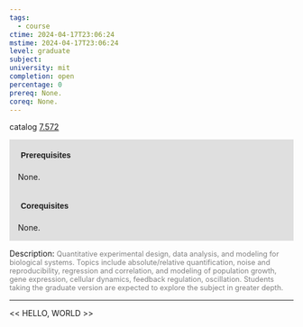 ```yaml
---
tags:
  - course
ctime: 2024-04-17T23:06:24
mstime: 2024-04-17T23:06:24
level: graduate
subject: 
university: mit
completion: open
percentage: 0
prereq: None.
coreq: None.
---
```


catalog [7.572](http://student.mit.edu/catalog/m7a.html#7.572)

<span style="display: block; padding: 15px; background-color: rgb(100, 100, 100, 0.2);"><font id="m_prereq3652_0" style="display: block; font-family: Arial, sans-serif; font-weight: bold; padding: 5px">Prerequisites</font><br><span id="prereq3652_0">None.</span></span>
<span style="display: block; padding: 15px; background-color: rgb(100, 100, 100, 0.2);"><font id="m_coreq3652_0" style="display: block; font-family: Arial, sans-serif; font-weight: bold; padding: 5px">Corequisites</font><br><span id="coreq3652_0">None.</span></span>

<font style="">Description:</font>
<font style="color: grey; font-size: 0.8rem;">Quantitative experimental design, data analysis, and modeling for biological systems. Topics include absolute/relative quantification, noise and reproducibility, regression and correlation, and modeling of population growth, gene expression, cellular dynamics, feedback regulation, oscillation. Students taking the graduate version are expected to explore the subject in greater depth.</font>



---

<< HELLO, WORLD >>
